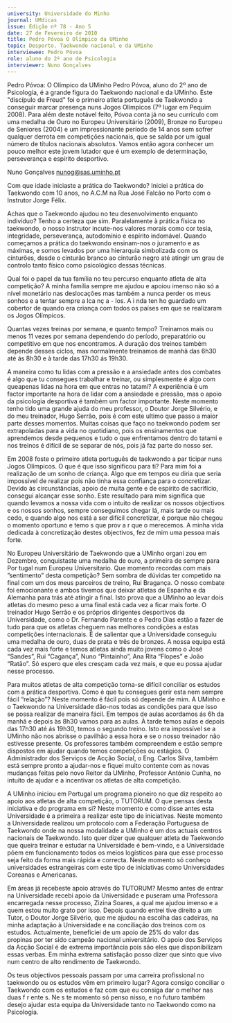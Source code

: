 ```yaml
---
university: Universidade do Minho
journal: UMdicas
issue: Edição nº 78 - Ano 5
date: 27 de Fevereiro de 2010
title: Pedro Póvoa O Olímpico da UMinho
topic: Desporto. Taekwondo nacional e da UMinho
interviewee: Pedro Póvoa
role: aluno do 2º ano de Psicologia
interviewer: Nuno Gonçalves
---
```




Pedro Póvoa: O Olímpico da UMinho
Pedro Póvoa, aluno do 2º ano de Psicologia, é a grande figura do
Taekwondo nacional e da UMinho. Este "discípulo de Freud" foi o
primeiro atleta português de Taekwondo a conseguir marcar
presença nuns Jogos Olímpicos (7º lugar em Pequim 2008). Para além
deste notável feito, Póvoa conta já no seu currículo com uma medalha de
Ouro no Europeu Universitário (2009), Bronze no Europeu de Seniores
(2004) e um impressionante período de 14 anos sem sofrer qualquer
derrota em competições nacionais, que se salda por um igual número de
títulos nacionais absolutos. Vamos então agora conhecer um pouco melhor
este jovem lutador que é um exemplo de determinação, perseverança e
espírito desportivo.


Nuno Gonçalves
nunog@sas.uminho.pt


Com que idade iniciaste a
prática do Taekwondo?
Iniciei a prática do Taekwondo
com 10 anos, no A.C.M na Rua
José Falcão no Porto com o
Instrutor Jorge Félix.


Achas que o Taekwondo ajudou
no teu desenvolvimento
enquanto indivíduo?
Tenho a certeza que sim.
Paralelamente à prática física no
taekwondo, o nosso instrutor
incute-nos valores morais como
cor tesia, integridade,
perseverança, autodomínio e
espírito indomável. Quando
começamos a prática do
taekwondo ensinam-nos o
juramento e as máximas, e
somos levados por uma
hierarquia simbolizada com os
cinturões, desde o cinturão
branco ao cinturão negro até
atingir um grau de controlo tanto
físico como psicológico dessas
técnicas.


Qual foi o papel da tua família no
teu percurso enquanto atleta de
alta competição?
A minha família sempre me
ajudou e apoiou imenso não só a
nível monetário nas deslocações
mas também a nunca perder os
meus sonhos e a tentar sempre
a lca nç a - los. A i nda ten ho
guardado um cobertor de quando
era criança com todos os países
em que se realizaram os Jogos
Olímpicos.


Quantas vezes treinas por
semana, e quanto tempo?
Treinamos mais ou menos 11
vezes por semana dependendo
do período, preparatório ou
competitivo em que nos
encontramos. A duração dos
treinos também depende desses
ciclos, mas normalmente
treinamos de manhã das 6h30
até ás 8h30 e à tarde das 17h30
ás 19h30.


A maneira como tu lidas com a
pressão e a ansiedade antes
dos combates é algo que tu
consegues trabalhar e treinar,
ou simplesmente é algo com
queapenas lidas na hora em que
entras no tatami?
A experiência é um factor
importante na hora de lidar com a
ansiedade e pressão, mas o
apoio da psicologia desportiva é
também um factor importante.
Neste momento tenho tido uma
grande ajuda do meu professor, o
Doutor Jorge Silvério, e do meu
treinador, Hugo Serrão, pois é
com este ultimo que passo a
maior parte desses momentos.
Muitas coisas que faço no
taekwondo podem ser
extrapoladas para a vida no
quotidiano, pois os
ensinamentos que aprendemos
desde pequenos e tudo o que
enfrentamos dentro do tatami e
nos treinos é difícil de se separar
de nós, pois já faz parte do nosso
ser.


Em 2008 foste o primeiro atleta
português de taekwondo a
par ticipar nuns Jogos
Olímpicos. O que é que isso
significou para ti?
Para mim foi a realização de um
sonho de criança. Algo que em
tempos eu diria que seria
impossível de realizar pois não
tinha essa confiança para o
concretizar.
Devido às circunstâncias, apoio
de muita gente e de espírito de
sacrifício, consegui alcançar
esse sonho.
Este resultado para mim
significa que quando levamos a
nossa vida com o intuito de
realizar os nossos objectivos e
os nossos sonhos, sempre
conseguimos chegar lá, mais
tarde ou mais cedo, e quando
algo nos está a ser difícil
concretizar, é porque não
chegou o momento oportuno e
temo s que prov a r que o
merecemos.
A minha vida dedicada à
concretização destes
objectivos, fez de mim uma
pessoa mais forte.


No Europeu Universitário de
Taekwondo que a UMinho
organi zou em Dezembro,
conquistaste uma medalha de
ouro, a primeira de sempre para
Por tugal num Europeu
Universitario. Que momento
recordas com
mais ”sentimento” desta
competição?
Sem sombra de dúvidas ter
competido na final com um dos
meus parceiros de treino, Rui
Bragança. O nosso combate foi
emocionante e ambos tivemos
que deixar atletas de Espanha e
da Alemanha para trás até atingir
a final. Isto prova que a UMinho
ao levar dois atletas do mesmo
peso a uma final está cada vez a
ficar mais forte. O treinador Hugo
Serrão e os próprios dirigentes
desportivos da Universidade,
como o Dr. Fernando Parente e o
Pedro Dias estão a fazer de tudo
para que os atletas cheguem nas
melhores condições a estas
competições internacionais. É
de salientar que a Universidade
conseguiu uma medalha de ouro,
duas de prata e três de bronzes.
A nossa equipa está cada vez
mais forte e temos atletas ainda
muito jovens como o José
“Sandes”, Rui “Cagança”, Nuno
“Pintainho”, Ana Rita “Flopes” e
João “Ratão”. Só espero que eles
cresçam cada vez mais, e que eu
possa ajudar nesse processo.


Para muitos atletas de alta
competição torna-se difícil
conciliar os estudos com a
prática desportiva. Como é que
tu consegues gerir esta nem
sempre fácil “relação”?
Neste momento é fácil pois só
depende de mim. A UMinho e o
Taekwondo na Universidade dão-nos
 todas as condições para que
isso se possa realizar de maneira
fácil. Em tempos de aulas
acordamos ás 6h da manhã e
depois às 8h30 vamos para as
aulas. À tarde temos aulas e
depois das 17h30 até ás 19h30,
temos o segundo treino.
Isto era impossível se a UMinho
não nos abrisse o pavilhão a
essa hora e se o nosso treinador
não estivesse presente. Os
professores também
compreendem e estão sempre
dispostos em ajudar quando
temos competições ou estágios.
O Administrador dos Serviços de
Acção Social, o Eng. Carlos Silva,
também está sempre pronto a
ajudar-nos e fiquei muito
contente com as novas
mudanças feitas pelo novo Reitor
da UMinho, Professor António
Cunha, no intuito de ajudar e a
incentivar os atletas de alta
competição.


A UMinho iniciou em Portugal um
programa pioneiro no que diz
respeito ao apoio aos atletas de
alta competição, o TUTORUM. O
que pensas desta iniciativa e do
programa em si?
Neste momento e como disse
antes esta Universidade é a
primeira a realizar este tipo de
iniciativas. Neste momento a
Universidade realizou um
protocolo com a Federação
Portuguesa de Taekwondo onde
na nossa modalidade a UMinho é
um dos actuais centros
nacionais de Taekwondo. Isto
quer dizer que qualquer atleta de
Taekwondo que queira treinar e
estudar na Universidade é bem-vindo,
 e a Universidade põem em
funcionamento todos os meios
logísticos para que esse
processo seja feito da forma
mais rápida e correcta. Neste
momento só conheço
universidades estrangeiras com
este tipo de iniciativas como
Universidades Coreanas e
Americanas.


Em áreas já recebeste apoio
através do TUTORUM?
Mesmo antes de entrar na
Universidade recebi apoio da
Universidade e puseram uma
Professora encarregada nesse
processo, Zizina Soares, a qual
me ajudou imenso e a quem
estou muito grato por isso.
Depois quando entrei tive direito
a um Tutor, o Doutor Jorge
Silvério, que me ajudou na
escolha das cadeiras, na minha
adaptação à Universidade e na
conciliação dos treinos com os
estudos. Actualmente, beneficiei
de um apoio de 25% do valor das
propinas por ter sido campeão
nacional universitário. O apoio
dos Serviços da Acção Social é de
extrema importância pois são
eles que disponibilizam essas
verbas.
Em minha extrema satisfação
posso dizer que sinto que vivo
num centro de alto rendimento
de Taekwondo.


Os teus objectivos pessoais
passam por uma carreira
profissional no taekwondo ou
os estudos vêm em primeiro
lugar?
Agora consigo conciliar o
Taekwondo com os estudos e faz
com que eu consiga dar o melhor
nas duas f r ente s. Ne s te
momento só penso nisso, e no
futuro também desejo ajudar
esta equipa da Universidade
tanto no Taekwondo como na
Psicologia.